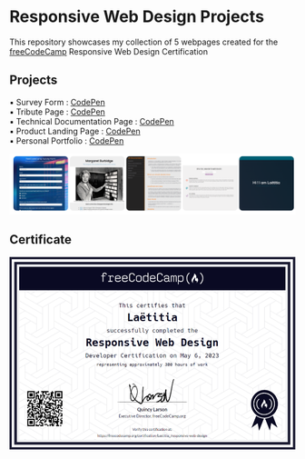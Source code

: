 # Responsive Web Design Projects
This repository showcases my collection of 5 webpages created for the [freeCodeCamp](https://www.freecodecamp.org/learn/2022/responsive-web-design/) Responsive Web Design Certification

## Projects

▪ Survey Form : [CodePen](https://codepen.io/M-Laetitia/pen/gOZgXeZ)  
▪ Tribute Page : [CodePen](https://codepen.io/M-Laetitia/pen/WNLRXVQ)  
▪ Technical Documentation Page : [CodePen](https://codepen.io/M-Laetitia/pen/wvRgyve)  
▪ Product Landing Page : [CodePen](https://codepen.io/M-Laetitia/pen/poqRaRO)  
▪ Personal Portfolio : [CodePen](https://codepen.io/M-Laetitia/pen/WNLRMdy)

![Preview of the 5 projects](Images/ResponsiveWebDesignProject.png)

## Certificate

![certificate freeCodeCamp](Images/certificate_ResponsiveWebDesign.png)



